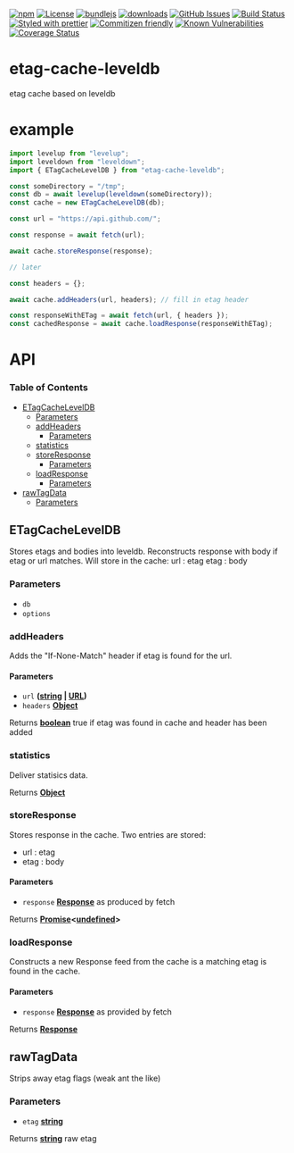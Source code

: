 [![npm](https://img.shields.io/npm/v/etag-cache-leveldb.svg)](https://www.npmjs.com/package/etag-cache-leveldb)
[![License](https://img.shields.io/badge/License-BSD%203--Clause-blue.svg)](https://opensource.org/licenses/BSD-3-Clause)
[![bundlejs](https://deno.bundlejs.com/?q=etag-cache-leveldb\&badge=detailed)](https://bundlejs.com/?q=etag-cache-leveldb)
[![downloads](http://img.shields.io/npm/dm/etag-cache-leveldb.svg?style=flat-square)](https://npmjs.org/package/etag-cache-leveldb)
[![GitHub Issues](https://img.shields.io/github/issues/arlac77/etag-cache-leveldb.svg?style=flat-square)](https://github.com/arlac77/etag-cache-leveldb/issues)
[![Build Status](https://img.shields.io/endpoint.svg?url=https%3A%2F%2Factions-badge.atrox.dev%2Farlac77%2Fetag-cache-leveldb%2Fbadge\&style=flat)](https://actions-badge.atrox.dev/arlac77/etag-cache-leveldb/goto)
[![Styled with prettier](https://img.shields.io/badge/styled_with-prettier-ff69b4.svg)](https://github.com/prettier/prettier)
[![Commitizen friendly](https://img.shields.io/badge/commitizen-friendly-brightgreen.svg)](http://commitizen.github.io/cz-cli/)
[![Known Vulnerabilities](https://snyk.io/test/github/arlac77/etag-cache-leveldb/badge.svg)](https://snyk.io/test/github/arlac77/etag-cache-leveldb)
[![Coverage Status](https://coveralls.io/repos/arlac77/etag-cache-leveldb/badge.svg)](https://coveralls.io/github/arlac77/etag-cache-leveldb)

# etag-cache-leveldb

etag cache based on leveldb

# example

```js
import levelup from "levelup";
import leveldown from "leveldown";
import { ETagCacheLevelDB } from "etag-cache-leveldb";

const someDirectory = "/tmp";
const db = await levelup(leveldown(someDirectory));
const cache = new ETagCacheLevelDB(db);

const url = "https://api.github.com/";

const response = await fetch(url);

await cache.storeResponse(response);

// later

const headers = {};

await cache.addHeaders(url, headers); // fill in etag header

const responseWithETag = await fetch(url, { headers });
const cachedResponse = await cache.loadResponse(responseWithETag);
```

# API

<!-- Generated by documentation.js. Update this documentation by updating the source code. -->

### Table of Contents

*   [ETagCacheLevelDB](#etagcacheleveldb)
    *   [Parameters](#parameters)
    *   [addHeaders](#addheaders)
        *   [Parameters](#parameters-1)
    *   [statistics](#statistics)
    *   [storeResponse](#storeresponse)
        *   [Parameters](#parameters-2)
    *   [loadResponse](#loadresponse)
        *   [Parameters](#parameters-3)
*   [rawTagData](#rawtagdata)
    *   [Parameters](#parameters-4)

## ETagCacheLevelDB

Stores etags and bodies into leveldb.
Reconstructs response with body if etag or url matches.
Will store in the cache:
url : etag
etag : body

### Parameters

*   `db` &#x20;
*   `options` &#x20;

### addHeaders

Adds the "If-None-Match" header if etag is found for the url.

#### Parameters

*   `url` **([string](https://developer.mozilla.org/docs/Web/JavaScript/Reference/Global_Objects/String) | [URL](https://developer.mozilla.org/docs/Web/API/URL/URL))**&#x20;
*   `headers` **[Object](https://developer.mozilla.org/docs/Web/JavaScript/Reference/Global_Objects/Object)**&#x20;

Returns **[boolean](https://developer.mozilla.org/docs/Web/JavaScript/Reference/Global_Objects/Boolean)** true if etag was found in cache and header has been added

### statistics

Deliver statisics data.

Returns **[Object](https://developer.mozilla.org/docs/Web/JavaScript/Reference/Global_Objects/Object)**&#x20;

### storeResponse

Stores response in the cache.
Two entries are stored:

*   url : etag
*   etag : body

#### Parameters

*   `response` **[Response](https://developer.mozilla.org/docs/Web/Guide/HTML/HTML5)** as produced by fetch

Returns **[Promise](https://developer.mozilla.org/docs/Web/JavaScript/Reference/Global_Objects/Promise)<[undefined](https://developer.mozilla.org/docs/Web/JavaScript/Reference/Global_Objects/undefined)>**&#x20;

### loadResponse

Constructs a new Response feed from the cache is a matching etag is found in the cache.

#### Parameters

*   `response` **[Response](https://developer.mozilla.org/docs/Web/Guide/HTML/HTML5)** as provided by fetch

Returns **[Response](https://developer.mozilla.org/docs/Web/Guide/HTML/HTML5)**&#x20;

## rawTagData

Strips away etag flags (weak ant the like)

### Parameters

*   `etag` **[string](https://developer.mozilla.org/docs/Web/JavaScript/Reference/Global_Objects/String)**&#x20;

Returns **[string](https://developer.mozilla.org/docs/Web/JavaScript/Reference/Global_Objects/String)** raw etag
